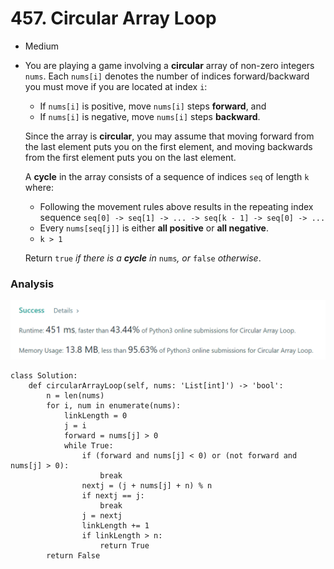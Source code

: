 # 457. Circular Array Loop

* Medium
*   You are playing a game involving a **circular** array of non-zero integers `nums`. Each `nums[i]` denotes the number of indices forward/backward you must move if you are located at index `i`:

    * If `nums[i]` is positive, move `nums[i]` steps **forward**, and
    * If `nums[i]` is negative, move `nums[i]` steps **backward**.

    Since the array is **circular**, you may assume that moving forward from the last element puts you on the first element, and moving backwards from the first element puts you on the last element.

    A **cycle** in the array consists of a sequence of indices `seq` of length `k` where:

    * Following the movement rules above results in the repeating index sequence `seq[0] -> seq[1] -> ... -> seq[k - 1] -> seq[0] -> ...`
    * Every `nums[seq[j]]` is either **all positive** or **all negative**.
    * `k > 1`

    Return `true` _if there is a **cycle** in_ `nums`_, or_ `false` _otherwise_.

### Analysis&#x20;

![](<../../.gitbook/assets/image (21) (1).png>)

```
class Solution:
    def circularArrayLoop(self, nums: 'List[int]') -> 'bool':
        n = len(nums)
        for i, num in enumerate(nums):
            linkLength = 0
            j = i
            forward = nums[j] > 0
            while True:
                if (forward and nums[j] < 0) or (not forward and nums[j] > 0):
                    break
                nextj = (j + nums[j] + n) % n
                if nextj == j:
                    break
                j = nextj
                linkLength += 1
                if linkLength > n:
                    return True
        return False
```
